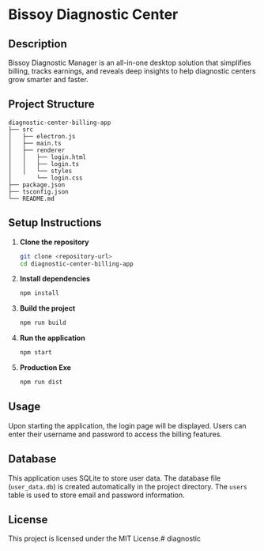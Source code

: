 # Bissoy Diagnostic Center

## Description
Bissoy Diagnostic Manager is an all-in-one desktop solution that simplifies billing, tracks earnings, and reveals deep insights to help diagnostic centers grow smarter and faster.

## Project Structure
```
diagnostic-center-billing-app
├── src
│   ├── electron.js
│   ├── main.ts
│   ├── renderer
│   │   ├── login.html
│   │   ├── login.ts
│   │   └── styles
│       └── login.css
├── package.json
├── tsconfig.json
└── README.md
```

## Setup Instructions

1. **Clone the repository**
   ```bash
   git clone <repository-url>
   cd diagnostic-center-billing-app
   ```

2. **Install dependencies**
   ```bash
   npm install
   ```

3. **Build the project**
   ```bash
   npm run build
   ```

4. **Run the application**
   ```bash
   npm start
   ```

5. **Production Exe**
   ```bash
   npm run dist
   ```

## Usage
Upon starting the application, the login page will be displayed. Users can enter their username and password to access the billing features.

## Database
This application uses SQLite to store user data. The database file (`user_data.db`) is created automatically in the project directory. The `users` table is used to store email and password information.

## License
This project is licensed under the MIT License.# diagnostic
